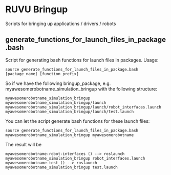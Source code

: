 # RUVU Bringup

Scripts for bringing up applications / drivers / robots

## generate_functions_for_launch_files_in_package.bash

Script for generating bash functions for launch files in packages. Usage:

	source generate_functions_for_launch_files_in_package.bash [package_name] [function_prefix]

So if we have the following bringup_package, e.g. myawesomerobotname_simulation_bringup with the following structure:

```
myawesomerobotname_simulation_bringup
myawesomerobotname_simulation_bringup/launch
myawesomerobotname_simulation_bringup/launch/robot_interfaces.launch
myawesomerobotname_simulation_bringup/launch/test.launch
```
You can let the script generate bash functions for these launch files:

	source generate_functions_for_launch_files_in_package.bash myawesomerobotname_simulation_bringup myawesomerobotname

The result will be

```
myawesomerobotname-robot-interfaces () --> roslaunch myawesomerobotname_simulation_bringup robot_interfaces.launch
myawesomerobotname-test () --> roslaunch myawesomerobotname_simulation_bringup test.launch

```